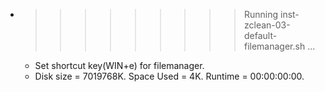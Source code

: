 * >>>>>>>>> Running inst-zclean-03-default-filemanager.sh ...
  * Set shortcut key(WIN+e) for filemanager.
  * Disk size = 7019768K. Space Used = 4K. Runtime = 00:00:00:00.
